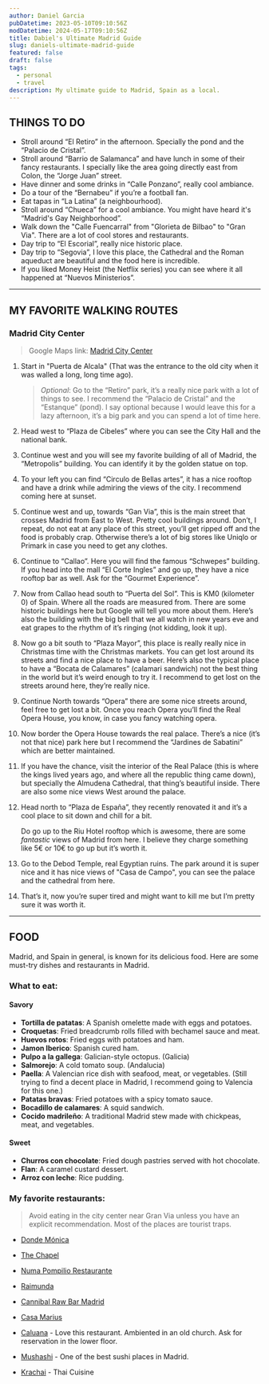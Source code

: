 ```yaml
---
author: Daniel Garcia
pubDatetime: 2023-05-10T09:10:56Z
modDatetime: 2024-05-17T09:10:56Z
title: Dabiel's Ultimate Madrid Guide
slug: daniels-ultimate-madrid-guide
featured: false
draft: false
tags:
  - personal
  - travel
description: My ultimate guide to Madrid, Spain as a local.
---
```


## THINGS TO DO

- Stroll around “El Retiro” in the afternoon. Specially the pond and the “Palacio de Cristal”.
- Stroll around “Barrio de Salamanca” and have lunch in some of their fancy restaurants. I specially like the area going directly east from Colon, the “Jorge Juan” street.
- Have dinner and some drinks in “Calle Ponzano”, really cool ambiance.
- Do a tour of the “Bernabeu” if you’re a football fan.
- Eat tapas in “La Latina” (a neighbourhood).
- Stroll around “Chueca” for a cool ambiance. You might have heard it's “Madrid's Gay Neighborhood”.
- Walk down the "Calle Fuencarral" from "Glorieta de Bilbao" to "Gran Via". There are a lot of cool stores and restaurants.
- Day trip to “El Escorial”, really nice historic place.
- Day trip to “Segovia”, I love this place, the Cathedral and the Roman aqueduct are beautiful and the food here is incredible.
- If you liked Money Heist (the Netflix series) you can see where it all happened at “Nuevos Ministerios”.

---

## MY FAVORITE WALKING ROUTES

### Madrid City Center

> Google Maps link: [Madrid City Center](https://maps.app.goo.gl/kCcupJASHkv7BFh4A)

1. Start in "Puerta de Alcala" (That was the entrance to the old city when it was walled a long, long time ago).

   > _Optional_: Go to the “Retiro” park, it’s a really nice park with a lot of things to see. I recommend the “Palacio de Cristal” and the “Estanque” (pond). I say optional because I would leave this for a lazy afternoon, it’s a big park and you can spend a lot of time here.

2. Head west to “Plaza de Cibeles” where you can see the City Hall and the national bank.
3. Continue west and you will see my favorite building of all of Madrid, the “Metropolis” building. You can identify it by the golden statue on top.
4. To your left you can find “Circulo de Bellas artes”, it has a nice rooftop and have a drink while admiring the views of the city. I recommend coming here at sunset.
5. Continue west and up, towards “Gan Via”, this is the main street that crosses Madrid from East to West. Pretty cool buildings around. Don’t, I repeat, do not eat at any place of this street, you’ll get ripped off and the food is probably crap. Otherwise there’s a lot of big stores like Uniqlo or Primark in case you need to get any clothes.
6. Continue to “Callao”. Here you will find the famous “Schwepes” building. If you head into the mall “El Corte Ingles” and go up, they have a nice rooftop bar as well. Ask for the “Gourmet Experience”.
7. Now from Callao head south to “Puerta del Sol”. This is KM0 (kilometer 0) of Spain. Where all the roads are measured from. There are some historic buildings here but Google will tell you more about them. Here’s also the building with the big bell that we all watch in new years eve and eat grapes to the rhythm of it’s ringing (not kidding, look it up).
8. Now go a bit south to “Plaza Mayor”, this place is really really nice in Christmas time with the Christmas markets. You can get lost around its streets and find a nice place to have a beer. Here’s also the typical place to have a “Bocata de Calamares” (calamari sandwich) not the best thing in the world but it’s weird enough to try it. I recommend to get lost on the streets around here, they’re really nice.
9. Continue North towards “Opera” there are some nice streets around, feel free to get lost a bit. Once you reach Opera you’ll find the Real Opera House, you know, in case you fancy watching opera.
10. Now border the Opera House towards the real palace. There’s a nice (it’s not that nice) park here but I recommend the “Jardines de Sabatini” which are better maintained.
11. If you have the chance, visit the interior of the Real Palace (this is where the kings lived years ago, and where all the republic thing came down), but specially the Almudena Cathedral, that thing’s beautiful inside. There are also some nice views West around the palace.
12. Head north to “Plaza de España”, they recently renovated it and it’s a cool place to sit down and chill for a bit.

    Do go up to the Riu Hotel rooftop which is awesome, there are some _fantastic_ views of Madrid from here. I believe they charge something like 5€ or 10€ to go up but it’s worth it.

13. Go to the Debod Temple, real Egyptian ruins. The park around it is super nice and it has nice views of "Casa de Campo", you can see the palace and the cathedral from here.
14. That’s it, now you’re super tired and might want to kill me but I’m pretty sure it was worth it.

---

## FOOD

Madrid, and Spain in general, is known for its delicious food. Here are some must-try dishes and restaurants in Madrid.

### What to eat:

#### Savory

- **Tortilla de patatas**: A Spanish omelette made with eggs and potatoes.
- **Croquetas**: Fried breadcrumb rolls filled with bechamel sauce and meat.
- **Huevos rotos**: Fried eggs with potatoes and ham.
- **Jamon Iberico**: Spanish cured ham.
- **Pulpo a la gallega**: Galician-style octopus. (Galicia)
- **Salmorejo**: A cold tomato soup. (Andalucia)
- **Paella**: A Valencian rice dish with seafood, meat, or vegetables. (Still trying to find a decent place in Madrid, I recommend going to Valencia for this one.)
- **Patatas bravas**: Fried potatoes with a spicy tomato sauce.
- **Bocadillo de calamares**: A squid sandwich.
- **Cocido madrileño**: A traditional Madrid stew made with chickpeas, meat, and vegetables.

#### Sweet

- **Churros con chocolate**: Fried dough pastries served with hot chocolate.
- **Flan**: A caramel custard dessert.
- **Arroz con leche**: Rice pudding.

### My favorite restaurants:

> Avoid eating in the city center near Gran Via unless you have an explicit recommendation. Most of the places are tourist traps.

- [Donde Mónica](https://www.google.com/maps/place/Donde+M%C3%B3nica/@40.4308122,-3.6963701,15.52z/data=!4m6!3m5!1s0xd422894f18e3ca1:0xe941bb50fa267174!8m2!3d40.4317807!4d-3.686063!16s%2Fg%2F12hxf5nmq?coh=164777&entry=tt)

- [The Chapel](https://goo.gl/maps/axP2rKa72MRootbj6)

- [Numa Pompilio Restaurante](https://goo.gl/maps/bTBFgGDoLkbQ3rt17)

- [Raimunda](https://www.google.com/maps/place/Raimunda/@40.4251014,-3.7008873,15.23z/data=!3m1!5s0xd42289b3a2d7f9d:0x55a5fba88e2f701c!4m6!3m5!1s0xd42298c3d96ae9d:0xf2bacefb7378b28e!8m2!3d40.4200456!4d-3.6921982!16s%2Fg%2F11g2wr239p?coh=164777&entry=tt)

- [Cannibal Raw Bar Madrid](https://www.google.com/maps/place/Cannibal+Raw+Bar+Madrid/@40.4238215,-3.7019107,15.23z/data=!3m1!5s0xd4228856be160d1:0x2b21cf778e205ebd!4m6!3m5!1s0xd4228856949336b:0x3fde7a6ab5e26c8d!8m2!3d40.4224422!4d-3.6943026!16s%2Fg%2F11cn5n4s5b?coh=164777&entry=tt)

- [Casa Marius](https://goo.gl/maps/Nyo2fsQBM1cKozv69)

- [Caluana](https://www.google.com/maps/place/Caluana/@40.420122,-3.7076844,15.82z/data=!4m6!3m5!1s0xd4229fb325d0a0d:0x67974a3570a622c4!8m2!3d40.4151056!4d-3.705021!16s%2Fg%2F11ry5ngydx?coh=164777&entry=tt) - Love this restaurant. Ambiented in an old church. Ask for reservation in the lower floor.

- [Mushashi](https://goo.gl/maps/NiBAjXqMGjjJUkBX8) - One of the best sushi places in Madrid.

- [Krachai](https://goo.gl/maps/UouVDHKqCqpGYwh76) - Thai Cuisine
